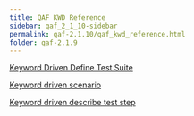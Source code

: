 ```yaml
---
title: QAF KWD Reference
sidebar: qaf_2_1_10-sidebar
permalink: qaf-2.1.10/qaf_kwd_reference.html
folder: qaf-2.1.9
---
```


[Keyword Driven Define Test Suite](keyword_driven_define_test_suite.html)

[Keyword driven scenario](keyword_driven_scenario.html)

[Keyword driven describe test step](keyword_driven_describe_test_step.html)

 
